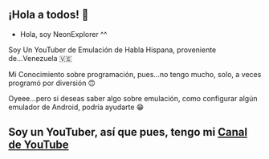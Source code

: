 ## ¡Hola a todos! 👋

<!--
**NeonExplorerOficial/neonexploreroficial** is a ✨ _special_ ✨ repository because its `README.md` (this file) appears on your GitHub profile.

Here are some ideas to get you started:

- 🔭 I’m currently working on ...
- 🌱 I’m currently learning ...
- 👯 I’m looking to collaborate on ...
- 🤔 I’m looking for help with ...
- 💬 Ask me about ...
- 📫 How to reach me: ...
- 😄 Pronouns: ...
- ⚡ Fun fact: ...
-->
- Hola, soy NeonExplorer ^^

Soy Un YouTuber de Emulación de Habla Hispana, proveniente de...Venezuela 🇻🇪

Mi Conocimiento sobre programación, pues...no tengo mucho, solo, a veces programó por diversión 🙃

Oyeee...pero si deseas saber algo sobre emulación, como configurar algún emulador de Android, podría ayudarte 😁
  
## Soy un YouTuber, así que pues, tengo mi [Canal de YouTube](https://www.youtube.com/@neonexplorerlegacy) 
